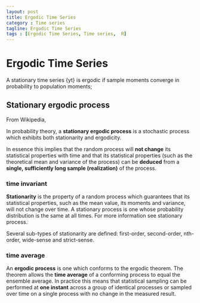 ```yaml
---
layout: post
title: Ergodic Time Series
category : Time series
tagline: Ergodic Time Series
tags : [Ergodic Time Series, Time series,  R]
---
```



Ergodic Time Series
========================================================

A stationary time series {yt} is ergodic if sample moments converge in
probability to population moments; 


## Stationary ergodic process
From Wikipedia,

In probability theory, a **stationary ergodic process** is a stochastic process which exhibits both stationarity and ergodicity. 

In essence this implies that the random process will **not change** its statistical properties with time and that its statistical properties (such as the theoretical mean and variance of the process) can be **deduced** from a **single, sufficiently long sample (realization)** of the process.

### time invariant
**Stationarity** is the property of a random process which guarantees that its statistical properties, such as the mean value, its moments and variance, will not change over time. A stationary process is one whose probability distribution is the same at all times. For more information see stationary process.

Several sub-types of stationarity are defined: first-order, second-order, nth-order, wide-sense and strict-sense. 


### time average
An **ergodic process** is one which conforms to the ergodic theorem. The theorem allows the **time average** of a conforming process to equal the ensemble average. In practice this means that statistical sampling can be performed at **one instant** across a group of identical processes or sampled over time on a single process with no change in the measured result. 

